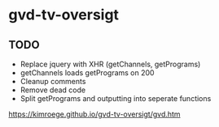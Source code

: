 # gvd-tv-oversigt

## TODO
* Replace jquery with XHR (getChannels, getPrograms)
* getChannels loads getPrograms on 200
* Cleanup comments
* Remove dead code
* Split getPrograms and outputting into seperate functions

https://kimroege.github.io/gvd-tv-oversigt/gvd.htm

